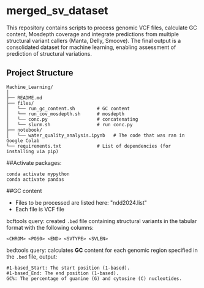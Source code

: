 # merged_sv_dataset
This repository contains scripts to process genomic VCF files, calculate GC content, Mosdepth coverage and integrate predictions from multiple structural variant callers (Manta, Delly, Smoove). The final output is a consolidated dataset for machine learning, enabling assessment of prediction of structural variations.

## Project Structure

```
Machine_Learning/
│
├── README.md                    
├── files/                        
│   └── run_gc_content.sh        # GC content
│   └── run_cov_mosdepth.sh      # mosdepth
│   └── conc.py                  # concatenating 
│   └── slurm.sh                 # run conc.py
├── notebook/                   
│   └── water_quality_analysis.ipynb   # The code that was ran in Google Colab
└── requirements.txt             # List of dependencies (for installing via pip)
```
##Activate packages:
```
conda activate mypython
conda activate pandas
```

##GC content
- Files to be processed are listed here: "ndd2024.list"
- Each file is VCF file

bcftools query: created `.bed` file containing structural variants in the tabular format with the following columns:
```
<CHROM> <POS0> <END> <SVTYPE> <SVLEN>
```

bedtools query: calculates **GC** content for each genomic region specified in the `.bed` file, output:
```
#1-based_Start: The start position (1-based).
#1-based_End: The end position (1-based).
GC%: The percentage of guanine (G) and cytosine (C) nucleotides.
```






